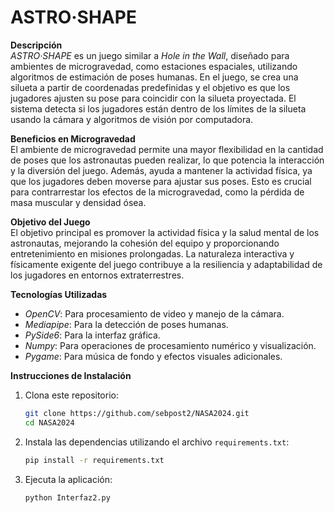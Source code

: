 # ASTRO·SHAPE

**Descripción**  
*ASTRO·SHAPE* es un juego similar a *Hole in the Wall*, diseñado para ambientes de microgravedad, como estaciones espaciales, utilizando algoritmos de estimación de poses humanas. En el juego, se crea una silueta a partir de coordenadas predefinidas y el objetivo es que los jugadores ajusten su pose para coincidir con la silueta proyectada. El sistema detecta si los jugadores están dentro de los límites de la silueta usando la cámara y algoritmos de visión por computadora.

**Beneficios en Microgravedad**  
El ambiente de microgravedad permite una mayor flexibilidad en la cantidad de poses que los astronautas pueden realizar, lo que potencia la interacción y la diversión del juego. Además, ayuda a mantener la actividad física, ya que los jugadores deben moverse para ajustar sus poses. Esto es crucial para contrarrestar los efectos de la microgravedad, como la pérdida de masa muscular y densidad ósea.

**Objetivo del Juego**  
El objetivo principal es promover la actividad física y la salud mental de los astronautas, mejorando la cohesión del equipo y proporcionando entretenimiento en misiones prolongadas. La naturaleza interactiva y físicamente exigente del juego contribuye a la resiliencia y adaptabilidad de los jugadores en entornos extraterrestres.

**Tecnologías Utilizadas**  
- *OpenCV*: Para procesamiento de video y manejo de la cámara.
- *Mediapipe*: Para la detección de poses humanas.
- *PySide6*: Para la interfaz gráfica.
- *Numpy*: Para operaciones de procesamiento numérico y visualización.
- *Pygame*: Para música de fondo y efectos visuales adicionales.

**Instrucciones de Instalación**  
1. Clona este repositorio:
    ```bash
    git clone https://github.com/sebpost2/NASA2024.git
    cd NASA2024
    ```

2. Instala las dependencias utilizando el archivo `requirements.txt`:
    ```bash
    pip install -r requirements.txt
    ```

3. Ejecuta la aplicación:
    ```bash
    python Interfaz2.py
    ```
